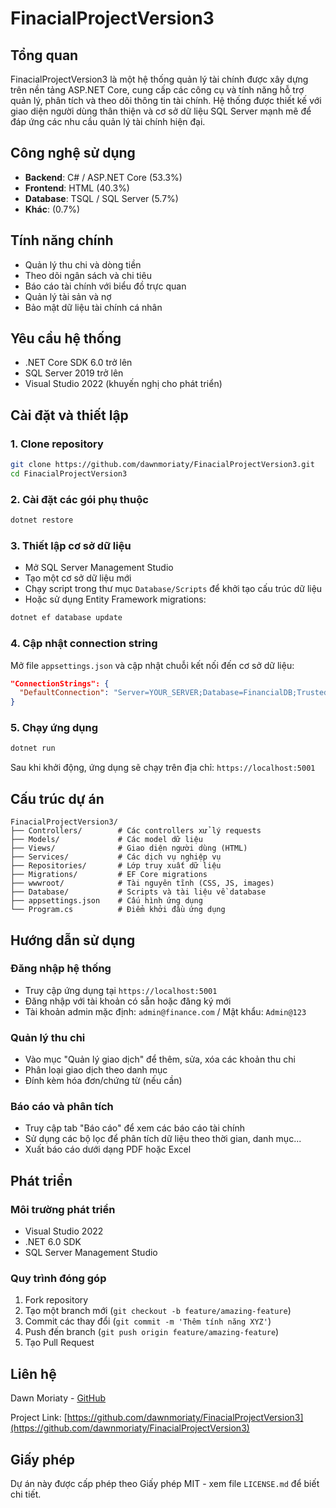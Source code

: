 # FinacialProjectVersion3

## Tổng quan

FinacialProjectVersion3 là một hệ thống quản lý tài chính được xây dựng trên nền tảng ASP.NET Core, cung cấp các công cụ và tính năng hỗ trợ quản lý, phân tích và theo dõi thông tin tài chính. Hệ thống được thiết kế với giao diện người dùng thân thiện và cơ sở dữ liệu SQL Server mạnh mẽ để đáp ứng các nhu cầu quản lý tài chính hiện đại.

## Công nghệ sử dụng

- **Backend**: C# / ASP.NET Core (53.3%)
- **Frontend**: HTML (40.3%)
- **Database**: TSQL / SQL Server (5.7%)
- **Khác**: (0.7%)

## Tính năng chính

- Quản lý thu chi và dòng tiền
- Theo dõi ngân sách và chi tiêu
- Báo cáo tài chính với biểu đồ trực quan
- Quản lý tài sản và nợ
- Bảo mật dữ liệu tài chính cá nhân

## Yêu cầu hệ thống

- .NET Core SDK 6.0 trở lên
- SQL Server 2019 trở lên
- Visual Studio 2022 (khuyến nghị cho phát triển)

## Cài đặt và thiết lập

### 1. Clone repository

```bash
git clone https://github.com/dawnmoriaty/FinacialProjectVersion3.git
cd FinacialProjectVersion3
```

### 2. Cài đặt các gói phụ thuộc

```bash
dotnet restore
```

### 3. Thiết lập cơ sở dữ liệu

- Mở SQL Server Management Studio
- Tạo một cơ sở dữ liệu mới
- Chạy script trong thư mục `Database/Scripts` để khởi tạo cấu trúc dữ liệu
- Hoặc sử dụng Entity Framework migrations:

```bash
dotnet ef database update
```

### 4. Cập nhật connection string

Mở file `appsettings.json` và cập nhật chuỗi kết nối đến cơ sở dữ liệu:

```json
"ConnectionStrings": {
  "DefaultConnection": "Server=YOUR_SERVER;Database=FinancialDB;Trusted_Connection=True;MultipleActiveResultSets=true"
}
```

### 5. Chạy ứng dụng

```bash
dotnet run
```

Sau khi khởi động, ứng dụng sẽ chạy trên địa chỉ: `https://localhost:5001`

## Cấu trúc dự án

```
FinacialProjectVersion3/
├── Controllers/        # Các controllers xử lý requests
├── Models/             # Các model dữ liệu
├── Views/              # Giao diện người dùng (HTML)
├── Services/           # Các dịch vụ nghiệp vụ
├── Repositories/       # Lớp truy xuất dữ liệu
├── Migrations/         # EF Core migrations
├── wwwroot/            # Tài nguyên tĩnh (CSS, JS, images)
├── Database/           # Scripts và tài liệu về database
├── appsettings.json    # Cấu hình ứng dụng
└── Program.cs          # Điểm khởi đầu ứng dụng
```

## Hướng dẫn sử dụng

### Đăng nhập hệ thống
- Truy cập ứng dụng tại `https://localhost:5001`
- Đăng nhập với tài khoản có sẵn hoặc đăng ký mới
- Tài khoản admin mặc định: `admin@finance.com` / Mật khẩu: `Admin@123`

### Quản lý thu chi
- Vào mục "Quản lý giao dịch" để thêm, sửa, xóa các khoản thu chi
- Phân loại giao dịch theo danh mục
- Đính kèm hóa đơn/chứng từ (nếu cần)

### Báo cáo và phân tích
- Truy cập tab "Báo cáo" để xem các báo cáo tài chính
- Sử dụng các bộ lọc để phân tích dữ liệu theo thời gian, danh mục...
- Xuất báo cáo dưới dạng PDF hoặc Excel

## Phát triển

### Môi trường phát triển
- Visual Studio 2022
- .NET 6.0 SDK
- SQL Server Management Studio

### Quy trình đóng góp
1. Fork repository
2. Tạo một branch mới (`git checkout -b feature/amazing-feature`)
3. Commit các thay đổi (`git commit -m 'Thêm tính năng XYZ'`)
4. Push đến branch (`git push origin feature/amazing-feature`)
5. Tạo Pull Request

## Liên hệ

Dawn Moriaty - [GitHub](https://github.com/dawnmoriaty)

Project Link: [https://github.com/dawnmoriaty/FinacialProjectVersion3](https://github.com/dawnmoriaty/FinacialProjectVersion3)

## Giấy phép

Dự án này được cấp phép theo Giấy phép MIT - xem file `LICENSE.md` để biết chi tiết.
